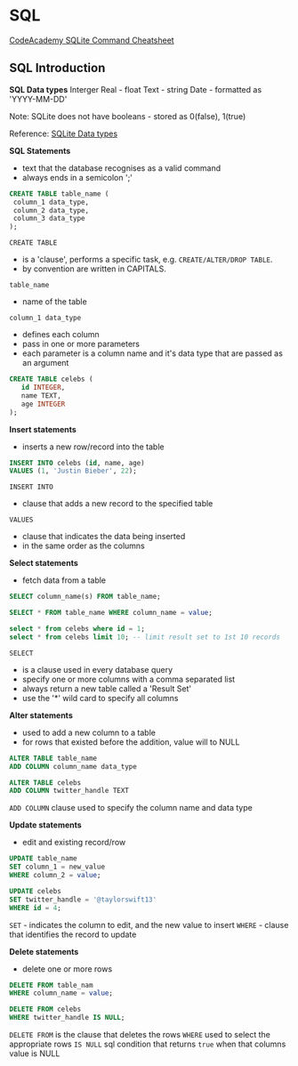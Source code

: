 # SQL

[CodeAcademy SQLite Command Cheatsheet](https://www.codecademy.com/articles/sql-commands)

## SQL Introduction

**SQL Data types**
Interger
Real - float
Text - string
Date - formatted as 'YYYY-MM-DD'

Note: SQLite does not have booleans - stored as 0(false), 1(true)

Reference:
[SQLite Data types](https://www.tutorialspoint.com/sqlite/sqlite_data_types.htm)

**SQL Statements**

- text that the database recognises as a valid command
- always ends in a semicolon ';'

```sql
CREATE TABLE table_name (
 column_1 data_type,
 column_2 data_type,
 column_3 data_type
);
```

`CREATE TABLE`

- is a 'clause', performs a specific task, e.g. `CREATE/ALTER/DROP TABLE`.
- by convention are written in CAPITALS.

`table_name`

- name of the table

`column_1 data_type`

- defines each column
- pass in one or more parameters
- each parameter is a column name and it's data type that are passed as an argument

```sql
CREATE TABLE celebs (
   id INTEGER,
   name TEXT,
   age INTEGER
);
```

**Insert statements**

- inserts a new row/record into the table

```sql
INSERT INTO celebs (id, name, age)
VALUES (1, 'Justin Bieber', 22);
```

`INSERT INTO`

- clause that adds a new record to the specified table

`VALUES`

- clause that indicates the data being inserted
- in the same order as the columns

**Select statements**

- fetch data from a table

```sql
SELECT column_name(s) FROM table_name;

SELECT * FROM table_name WHERE column_name = value;

select * from celebs where id = 1;
select * from celebs limit 10; -- limit result set to 1st 10 records
```

`SELECT`

- is a clause used in every database query
- specify one or more columns with a comma separated list
- always return a new table called a 'Result Set'
- use the '\*' wild card to specify all columns

**Alter statements**

- used to add a new column to a table
- for rows that existed before the addition, value will to NULL

```sql
ALTER TABLE table_name
ADD COLUMN column_name data_type

ALTER TABLE celebs
ADD COLUMN twitter_handle TEXT
```

`ADD COLUMN` clause used to specify the column name and data type

**Update statements**

- edit and existing record/row

```sql
UPDATE table_name
SET column_1 = new_value
WHERE column_2 = value;

UPDATE celebs
SET twitter_handle = '@taylorswift13'
WHERE id = 4;
```

`SET` - indicates the column to edit, and the new value to insert
`WHERE` - clause that identifies the record to update

**Delete statements**

- delete one or more rows

```sql
DELETE FROM table_nam
WHERE column_name = value;

DELETE FROM celebs
WHERE twitter_handle IS NULL;
```

`DELETE FROM` is the clause that deletes the rows
`WHERE` used to select the appropriate rows
`IS NULL` sql condition that returns `true` when that columns value is NULL
